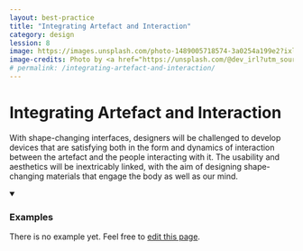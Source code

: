 ```yaml
---
layout: best-practice
title: "Integrating Artefact and Interaction"
category: design
lession: 8
image: https://images.unsplash.com/photo-1489005718574-3a0254a199e2?ixlib=rb-1.2.1&ixid=eyJhcHBfaWQiOjEyMDd9&auto=format&fit=crop&w=2089&q=80
image-credits: Photo by <a href="https://unsplash.com/@dev_irl?utm_source=unsplash&amp;utm_medium=referral&amp;utm_content=creditCopyText">Dev Benjamin</a> on <a href="/s/photos/interaction?utm_source=unsplash&amp;utm_medium=referral&amp;utm_content=creditCopyText">Unsplash</a>
# permalink: /integrating-artefact-and-interaction/
---
```


# Integrating Artefact and Interaction
With shape-changing interfaces, designers will be challenged to develop devices that are satisfying both in the form and dynamics of interaction between the artefact and the people interacting with it. The usability and aesthetics will be inextricably linked, with the aim of designing shape-changing materials that engage the body as well as our mind.

<details markdown="1" open>
<summary><h3>Examples</h3></summary> 
There is no example yet. Feel free to <a href="{{ site.repo }}/edit/master/{{ page.path }}" target="_blank"><i class="fa fa-edit fa-fw"></i> edit this page</a>.
</details>